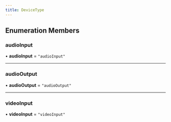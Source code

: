 ```yaml
---
title: DeviceType
---
```


## Enumeration Members

### audioInput

• **audioInput** = ``"audioInput"``

___

### audioOutput

• **audioOutput** = ``"audioOutput"``

___

### videoInput

• **videoInput** = ``"videoInput"``
